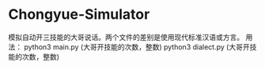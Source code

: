 # Chongyue-Simulator
模拟自动开三技能的大哥说话。两个文件的差别是使用现代标准汉语或方言。
用法：
python3 main.py (大哥开技能的次数，整数)
python3 dialect.py (大哥开技能的次数，整数)
